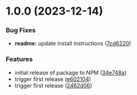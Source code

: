 # 1.0.0 (2023-12-14)


### Bug Fixes

* **readme:** update install instructions ([7cd6220](https://github.com/deepwizards/bengine-cli/commit/7cd6220a9ab1cfddbdc6a13aead2dc1b419ef925))


### Features

* initial release of package to NPM ([34e748a](https://github.com/deepwizards/bengine-cli/commit/34e748a32d6de31c3909a37252f5402b2754782e))
* trigger first release ([e602104](https://github.com/deepwizards/bengine-cli/commit/e6021046dbe087968445805e312cfa4f8abfb31c))
* trigger first release ([2462d06](https://github.com/deepwizards/bengine-cli/commit/2462d06b86f201899c3b319a284133339d64cfa2))
